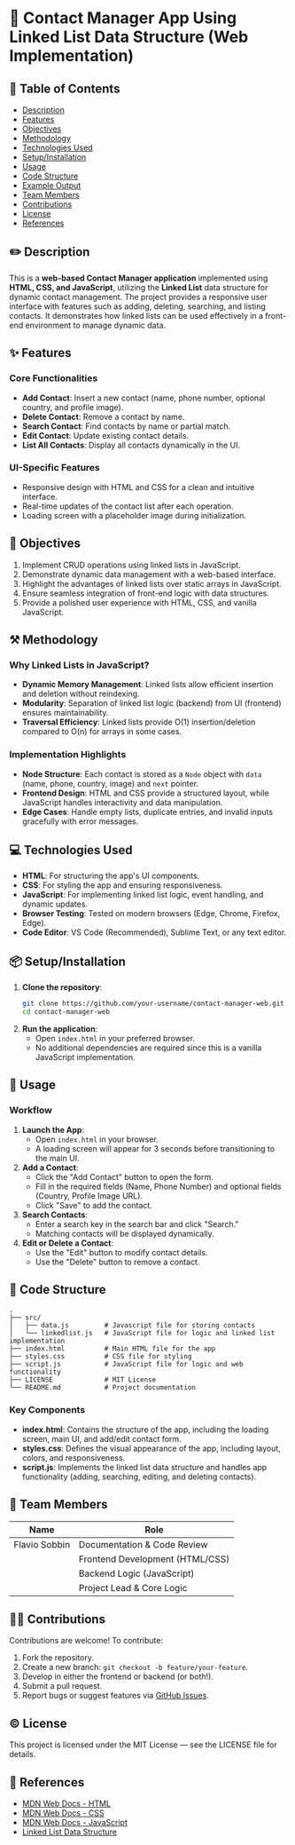 # 👤 Contact Manager App Using Linked List Data Structure (Web Implementation)

## 📑 Table of Contents

- [Description](#description)
- [Features](#features)
- [Objectives](#objectives)
- [Methodology](#methodology)
- [Technologies Used](#technologies-used)
- [Setup/Installation](#setupinstallation)
- [Usage](#usage)
- [Code Structure](#code-structure)
- [Example Output](#example-output)
- [Team Members](#team-members)
- [Contributions](#contributions)
- [License](#license)
- [References](#references)

## ✏️ Description

This is a **web-based Contact Manager application** implemented using **HTML, CSS, and JavaScript**, utilizing the **Linked List** data structure for dynamic contact management. The project provides a responsive user interface with features such as adding, deleting, searching, and listing contacts. It demonstrates how linked lists can be used effectively in a front-end environment to manage dynamic data.

## ✨ Features

### Core Functionalities

- **Add Contact**: Insert a new contact (name, phone number, optional country, and profile image).
- **Delete Contact**: Remove a contact by name.
- **Search Contact**: Find contacts by name or partial match.
- **Edit Contact**: Update existing contact details.
- **List All Contacts**: Display all contacts dynamically in the UI.

### UI-Specific Features

- Responsive design with HTML and CSS for a clean and intuitive interface.
- Real-time updates of the contact list after each operation.
- Loading screen with a placeholder image during initialization.

## 🚀 Objectives

1. Implement CRUD operations using linked lists in JavaScript.
2. Demonstrate dynamic data management with a web-based interface.
3. Highlight the advantages of linked lists over static arrays in JavaScript.
4. Ensure seamless integration of front-end logic with data structures.
5. Provide a polished user experience with HTML, CSS, and vanilla JavaScript.

## ⚒️ Methodology

### Why Linked Lists in JavaScript?

- **Dynamic Memory Management**: Linked lists allow efficient insertion and deletion without reindexing.
- **Modularity**: Separation of linked list logic (backend) from UI (frontend) ensures maintainability.
- **Traversal Efficiency**: Linked lists provide O(1) insertion/deletion compared to O(n) for arrays in some cases.

### Implementation Highlights

- **Node Structure**: Each contact is stored as a `Node` object with `data` (name, phone, country, image) and `next` pointer.
- **Frontend Design**: HTML and CSS provide a structured layout, while JavaScript handles interactivity and data manipulation.
- **Edge Cases**: Handle empty lists, duplicate entries, and invalid inputs gracefully with error messages.

## 💻 Technologies Used

- **HTML**: For structuring the app's UI components.
- **CSS**: For styling the app and ensuring responsiveness.
- **JavaScript**: For implementing linked list logic, event handling, and dynamic updates.
- **Browser Testing**: Tested on modern browsers (Edge, Chrome, Firefox, Edge).
- **Code Editor**: VS Code (Recommended), Sublime Text, or any text editor.

## 📦 Setup/Installation

1. **Clone the repository**:
   ```bash
   git clone https://github.com/your-username/contact-manager-web.git
   cd contact-manager-web
   ```
2. **Run the application**:
   - Open `index.html` in your preferred browser.
   - No additional dependencies are required since this is a vanilla JavaScript implementation.

## 🚗 Usage

### Workflow

1. **Launch the App**:
   - Open `index.html` in your browser.
   - A loading screen will appear for 3 seconds before transitioning to the main UI.
2. **Add a Contact**:
   - Click the "Add Contact" button to open the form.
   - Fill in the required fields (Name, Phone Number) and optional fields (Country, Profile Image URL).
   - Click "Save" to add the contact.
3. **Search Contacts**:
   - Enter a search key in the search bar and click "Search."
   - Matching contacts will be displayed dynamically.
4. **Edit or Delete a Contact**:
   - Use the "Edit" button to modify contact details.
   - Use the "Delete" button to remove a contact.

## 👷 Code Structure

```
.
├── src/
│   ├── data.js         # Javascript file for storing contacts
│   └── linkedlist.js   # JavaScript file for logic and linked list implementation
├── index.html          # Main HTML file for the app
├── styles.css          # CSS file for styling
├── script.js           # JavaScript file for logic and web functionality
├── LICENSE             # MIT License
└── README.md           # Project documentation
```

### Key Components

- **index.html**: Contains the structure of the app, including the loading screen, main UI, and add/edit contact form.
- **styles.css**: Defines the visual appearance of the app, including layout, colors, and responsiveness.
- **script.js**: Implements the linked list data structure and handles app functionality (adding, searching, editing, and deleting contacts).

## 👥 Team Members

| Name          | Role                            |
| ------------- | ------------------------------- |
| Flavio Sobbin | Documentation & Code Review     |
|               | Frontend Development (HTML/CSS) |
|               | Backend Logic (JavaScript)      |
|               | Project Lead & Core Logic       |

## 👥✨ Contributions

Contributions are welcome! To contribute:

1. Fork the repository.
2. Create a new branch: `git checkout -b feature/your-feature`.
3. Develop in either the frontend or backend (or both!).
4. Submit a pull request.
5. Report bugs or suggest features via [GitHub Issues](https://github.com/your-username/contact-manager-web/issues).

## ©️ License

This project is licensed under the MIT License — see the LICENSE file for details.

## 📖 References

- [MDN Web Docs - HTML](https://developer.mozilla.org/en-US/docs/Web/HTML)
- [MDN Web Docs - CSS](https://developer.mozilla.org/en-US/docs/Web/CSS)
- [MDN Web Docs - JavaScript](https://developer.mozilla.org/en-US/docs/Web/JavaScript)
- [Linked List Data Structure](https://en.wikipedia.org/wiki/Linked_list)
